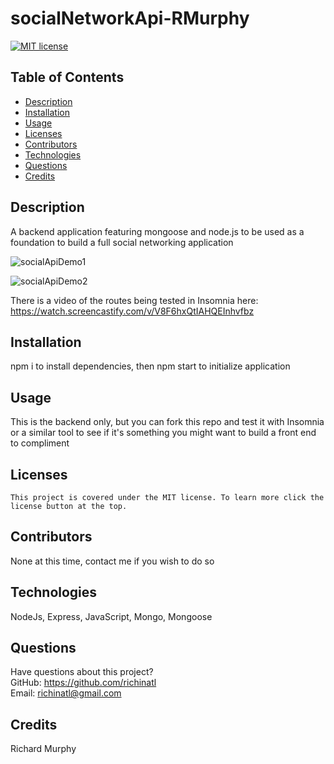 # socialNetworkApi-RMurphy

[![MIT license](https://img.shields.io/badge/License-MIT-blue.svg)](https://lbesson.mit-license.org/)

## Table of Contents

- [Description](#description)
- [Installation](#installation)
- [Usage](#usage)
- [Licenses](#licenses)
- [Contributors](#contributors)
- [Technologies](#technologies)
- [Questions](#questions)
- [Credits](#credits)

## Description

A backend application featuring mongoose and node.js to be used as a foundation to build a full social networking application

![socialApiDemo1](https://user-images.githubusercontent.com/95508564/168397240-96ba613e-edc0-4eeb-b7c1-c514a37d22ee.png)

![socialApiDemo2](https://user-images.githubusercontent.com/95508564/168397270-47d1e58e-4bf2-4e02-9e2e-38360181e3d5.png)

There is a video of the routes being tested in Insomnia here: https://watch.screencastify.com/v/V8F6hxQtIAHQEInhvfbz



## Installation

npm i to install dependencies, then npm start to initialize application

## Usage

This is the backend only, but you can fork this repo and test it with Insomnia or a similar tool to see if it's something you might want to build a front end to compliment

## Licenses

    This project is covered under the MIT license. To learn more click the license button at the top.

## Contributors

None at this time, contact me if you wish to do so

## Technologies

NodeJs, Express, JavaScript, Mongo, Mongoose

## Questions

Have questions about this project?  
 GitHub: https://github.com/richinatl  
 Email: richinatl@gmail.com

## Credits

Richard Murphy
